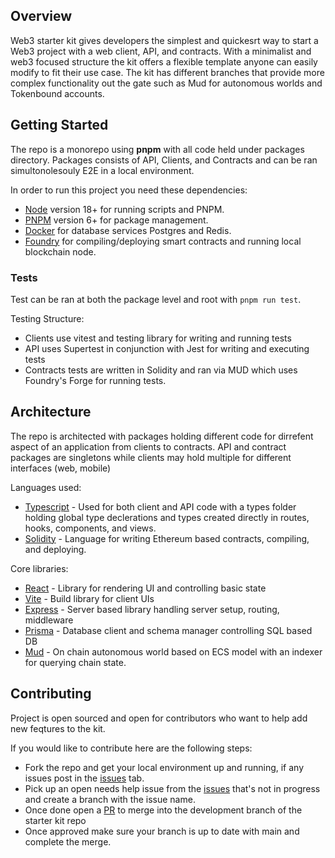 ## Overview

Web3 starter kit gives developers the simplest and quickesrt way to start a Web3 project with a web client, API, and contracts. With a minimalist and web3 focused structure the kit offers a flexible template anyone can easily modify to fit their use case. The kit has different branches that provide more complex functionality out the gate such as Mud for autonomous worlds and Tokenbound accounts.

## Getting Started 

The repo is a monorepo using **pnpm** with all code held under packages directory.
Packages consists of API, Clients, and Contracts and can be ran simultonolesouly E2E in a local environment.

In order to run this project you need these dependencies:

- [Node](https://nodejs.org/en/download/current) version 18+ for running scripts and PNPM.
- [PNPM](https://pnpm.io/installation) version 6+ for package management.
- [Docker](https://docs.docker.com/get-docker) for database services Postgres and Redis.
- [Foundry](https://book.getfoundry.sh/getting-started/installation) for compiling/deploying smart contracts and running local blockchain node.

### Tests

Test can be ran at both the package level and root with `pnpm run test`.

Testing Structure:

- Clients use vitest and testing library for writing and running tests
- API uses Supertest in conjunction with Jest for writing and executing tests
- Contracts tests are written in Solidity and ran via MUD which uses Foundry's Forge for running tests.

## Architecture

The repo is architected with packages holding different code for dirrefent aspect of an application from clients to contracts. API and contract packages are singletons while clients may hold multiple for different interfaces (web, mobile) 

Languages used:

- [Typescript](https://www.typescriptlang.org/download) - Used for both client and API code with a types folder holding global type declerations and types created directly in routes, hooks, components, and views.
- [Solidity](https://docs.soliditylang.org/en/latest/installing-solidity.html#npm-node-js) - Language for writing Ethereum based contracts, compiling, and deploying. 

Core libraries:

- [React](https://react.dev) - Library for rendering UI and controlling basic state 
- [Vite](https://vitejs.dev) - Build library for client UIs
- [Express](https://expressjs.com) - Server based library handling server setup, routing, middleware
- [Prisma](https://www.prisma.io) - Database client and schema manager controlling SQL based DB
- [Mud](https://mud.dev) - On chain autonomous world based on ECS model with an indexer for querying chain state.

## Contributing

Project is open sourced and open for contributors who want to help add new feqtures to the kit.

If you would like to contribute here are the following steps:

- Fork the repo and get your local environment up and running, if any issues post in the [issues](https://github.com/Oba-One/web3-starter-kit/issues) tab.
- Pick up an open needs help issue from the [issues](https://github.com/Oba-One/web3-starter-kit/issues) that's not in progress and create a branch with the issue name.
- Once done open a [PR]([https://github.com/wefa-labs/wefa/pulls](https://github.com/Oba-One/web3-starter-kit/pulls)) to merge into the development branch of the starter kit repo
- Once approved make sure your branch is up to date with main and complete the merge.
